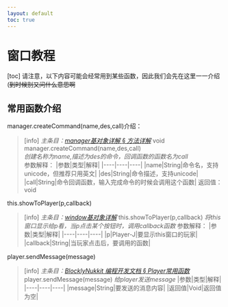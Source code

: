 ```yaml
---
layout: default
toc: true
---
```

# 窗口教程
[toc]
请注意，以下内容可能会经常用到某些函数，因此我们会先在这里一一介绍(~~到时候别又问什么意思啊~~

常用函数介绍
----
manager.createCommand(name,des,call)介绍：
>[info]
>*主条目：[manager基对象详解 § 方法详解](http://www.blocklynukkit.info/1994519#_69)*
>void manager.createCommand(name,des,call)  
>*创建名称为name,描述为des的命令，回调函数的函数名为call*  
>参数解释：
>|参数|类型|解释|
>|----|----|----|
>|name|String|命令名，支持unicode，但推荐只用英文|
>|des|String|命令描述，支持unicode|
>|call|String|命令回调函数，输入完成命令的时候会调用这个函数|
>返回值：
>void

this.showToPlayer(p,callback)
>[info]
> *主条目：[window基对象详解](http://www.blocklynukkit.info/1994527)*
> this.showToPlayer(p,callback)
> *将this窗口显示给p看，当p点击某个按钮时，调用callback函数*
> 参数解释：
> |参数|类型|解释|
> |----|----|----|
> |p|Player-J|要显示this窗口的玩家|
> |callback|String|当玩家点击后，要调用的函数|

player.sendMessage(message)
>[info]
> *主条目：[BlocklyNukkit 编程开发文档 § Player常用函数](http://www.blocklynukkit.info/1994516#Player_778)*
> player.sendMessage(message)
> *给player发送message*
> |参数|类型|解释|
> |----|----|----|
> |message|String|要发送的消息内容|
> |返回值|Void|返回值为空|

